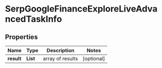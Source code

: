 # SerpGoogleFinanceExploreLiveAdvancedTaskInfo


## Properties

| Name | Type | Description | Notes |
|------------ | ------------- | ------------- | -------------|
**result** | **List<SerpGoogleFinanceExploreLiveAdvancedResultInfo>** | array of results |[optional]|